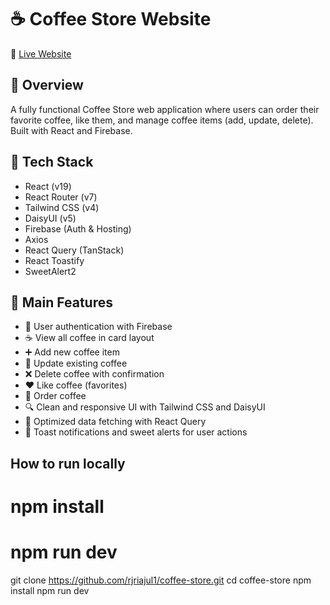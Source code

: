 # ☕ Coffee Store Website

🔗 [Live Website](https://coffee-store-auth-13832.web.app/)

## 📝 Overview
A fully functional Coffee Store web application where users can order their favorite coffee, like them, and manage coffee items (add, update, delete). Built with React and Firebase.

## 🚀 Tech Stack
- React (v19)
- React Router (v7)
- Tailwind CSS (v4)
- DaisyUI (v5)
- Firebase (Auth & Hosting)
- Axios
- React Query (TanStack)
- React Toastify
- SweetAlert2

## 🎯 Main Features
- 🔐 User authentication with Firebase
- ☕ View all coffee in card layout
- ➕ Add new coffee item
- 🔁 Update existing coffee
- ❌ Delete coffee with confirmation
- ❤️ Like coffee (favorites)
- 🛒 Order coffee
- 🔍 Clean and responsive UI with Tailwind CSS and DaisyUI
- 🔄 Optimized data fetching with React Query
- 🔔 Toast notifications and sweet alerts for user actions

## How to run locally

# npm install
# npm run dev

git clone https://github.com/rjriajul1/coffee-store.git
cd coffee-store
npm install
npm run dev

